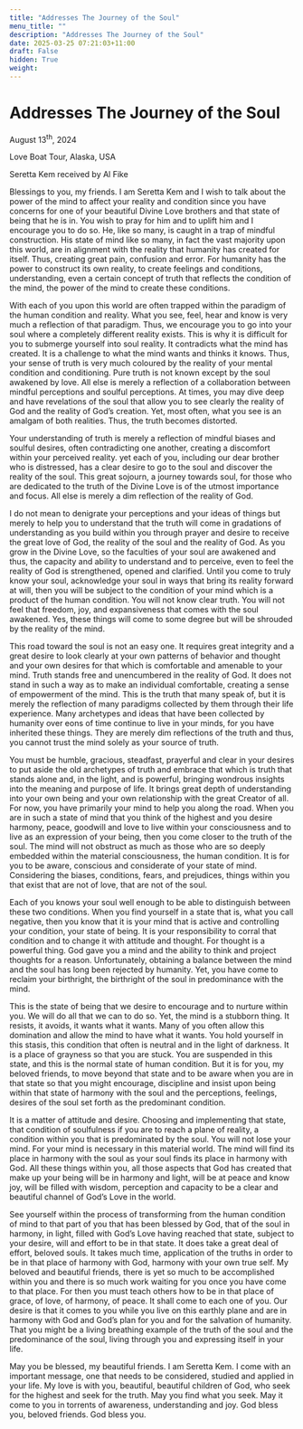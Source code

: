 ```yaml
---
title: "Addresses The Journey of the Soul"
menu_title: ""
description: "Addresses The Journey of the Soul"
date: 2025-03-25 07:21:03+11:00
draft: False
hidden: True
weight:
---
```

# Addresses The Journey of the Soul

August 13<sup>th</sup>, 2024

Love Boat Tour, Alaska, USA

Seretta Kem received by Al Fike 

Blessings to you, my friends. I am Seretta Kem and I wish to talk about the power of the mind to affect your reality and condition since you have concerns for one of your beautiful Divine Love brothers and that state of being that he is in. You wish to pray for him and to uplift him and I encourage you to do so. He, like so many, is caught in a trap of mindful construction. His state of mind like so many, in fact the vast majority upon this world, are in alignment with the reality that humanity has created for itself. Thus, creating great pain, confusion and error. For humanity has the power to construct its own reality, to create feelings and conditions, understanding, even a certain concept of truth that reflects the condition of the mind, the power of the mind to create these conditions.

With each of you upon this world are often trapped within the paradigm of the human condition and reality. What you see, feel, hear and know is very much a reflection of that paradigm. Thus, we encourage you to go into your soul where a completely different reality exists. This is why it is difficult for you to submerge yourself into soul reality. It contradicts what the mind has created. It is a challenge to what the mind wants and thinks it knows. Thus, your sense of truth is very much coloured by the reality of your mental condition and conditioning. Pure truth is not known except by the soul awakened by love. All else is merely a reflection of a collaboration between mindful perceptions and soulful perceptions. At times, you may dive deep and have revelations of the soul that allow you to see clearly the reality of God and the reality of God’s creation. Yet, most often, what you see is an amalgam of both realities. Thus, the truth becomes distorted.

Your understanding of truth is merely a reflection of mindful biases and soulful desires, often contradicting one another, creating a discomfort within your perceived reality. yet each of you, including our dear brother who is distressed, has a clear desire to go to the soul and discover the reality of the soul. This great sojourn, a journey towards soul, for those who are dedicated to the truth of the Divine Love is of the utmost importance and focus. All else is merely a dim reflection of the reality of God.

I do not mean to denigrate your perceptions and your ideas of things but merely to help you to understand that the truth will come in gradations of understanding as you build within you through prayer and desire to receive the great love of God, the reality of the soul and the reality of God. As you grow in the Divine Love, so the faculties of your soul are awakened and thus, the capacity and ability to understand and to perceive, even to feel the reality of God is strengthened, opened and clarified. Until you come to truly know your soul, acknowledge your soul in ways that bring its reality forward at will, then you will be subject to the condition of your mind which is a product of the human condition. You will not know clear truth. You will not feel that freedom, joy, and expansiveness that comes with the soul awakened. Yes, these things will come to some degree but will be shrouded by the reality of the mind.

This road toward the soul is not an easy one. It requires great integrity and a great desire to look clearly at your own patterns of behavior and thought and your own desires for that which is comfortable and amenable to your mind. Truth stands free and unencumbered in the reality of God. It does not stand in such a way as to make an individual comfortable, creating a sense of empowerment of the mind. This is the truth that many speak of, but it is merely the reflection of many paradigms collected by them through their life experience. Many archetypes and ideas that have been collected by humanity over eons of time continue to live in your minds, for you have inherited these things. They are merely dim reflections of the truth and thus, you cannot trust the mind solely as your source of truth.

You must be humble, gracious, steadfast, prayerful and clear in your desires to put aside the old archetypes of truth and embrace that which is truth that stands alone and, in the light, and is powerful, bringing wondrous insights into the meaning and purpose of life. It brings great depth of understanding into your own being and your own relationship with the great Creator of all. For now, you have primarily your mind to help you along the road. When you are in such a state of mind that you think of the highest and you desire harmony, peace, goodwill and love to live within your consciousness and to live as an expression of your being, then you come closer to the truth of the soul. The mind will not obstruct as much as those who are so deeply embedded within the material consciousness, the human condition. It is for you to be aware, conscious and considerate of your state of mind. Considering the biases, conditions, fears, and prejudices, things within you that exist that are not of love, that are not of the soul.

Each of you knows your soul well enough to be able to distinguish between these two conditions. When you find yourself in a state that is, what you call negative, then you know that it is your mind that is active and controlling your condition, your state of being. It is your responsibility to corral that condition and to change it with attitude and thought. For thought is a powerful thing. God gave you a mind and the ability to think and project thoughts for a reason. Unfortunately, obtaining a balance between the mind and the soul has long been rejected by humanity. Yet, you have come to reclaim your birthright, the birthright of the soul in predominance with the mind.

This is the state of being that we desire to encourage and to nurture within you. We will do all that we can to do so. Yet, the mind is a stubborn thing. It resists, it avoids, it wants what it wants. Many of you often allow this domination and allow the mind to have what it wants. You hold yourself in this stasis, this condition that often is neutral and in the light of darkness. It is a place of grayness so that you are stuck. You are suspended in this state, and this is the normal state of human condition. But it is for you, my beloved friends, to move beyond that state and to be aware when you are in that state so that you might encourage, discipline and insist upon being within that state of harmony with the soul and the perceptions, feelings, desires of the soul set forth as the predominant condition.

It is a matter of attitude and desire. Choosing and implementing that state, that condition of soulfulness if you are to reach a plane of reality, a condition within you that is predominated by the soul. You will not lose your mind. For your mind is necessary in this material world. The mind will find its place in harmony with the soul as your soul finds its place in harmony with God. All these things within you, all those aspects that God has created that make up your being will be in harmony and light, will be at peace and know joy, will be filled with wisdom, perception and capacity to be a clear and beautiful channel of God’s Love in the world.

See yourself within the process of transforming from the human condition of mind to that part of you that has been blessed by God, that of the soul in harmony, in light, filled with God’s Love having reached that state, subject to your desire, will and effort to be in that state. It does take a great deal of effort, beloved souls. It takes much time, application of the truths in order to be in that place of harmony with God, harmony with your own true self. My beloved and beautiful friends, there is yet so much to be accomplished within you and there is so much work waiting for you once you have come to that place. For then you must teach others how to be in that place of grace, of love, of harmony, of peace. It shall come to each one of you. Our desire is that it comes to you while you live on this earthly plane and are in harmony with God and God’s plan for you and for the salvation of humanity. That you might be a living breathing example of the truth of the soul and the predominance of the soul, living through you and expressing itself in your life.

May you be blessed, my beautiful friends. I am Seretta Kem. I come with an important message, one that needs to be considered, studied and applied in your life. My love is with you, beautiful, beautiful children of God, who seek for the highest and seek for the truth. May you find what you seek. May it come to you in torrents of awareness, understanding and joy. God bless you, beloved friends. God bless you.
